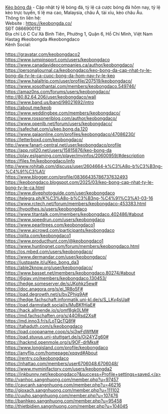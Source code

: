 <a href="https://keobongda.co/">Kèo bóng đá</a> - Cập nhật tỷ lệ bóng đá, tỷ lệ cá cược bóng đá hôm nay, tỷ lệ kèo trực tuyến, tỉ lệ ma cao, Malaysia, châu Á, tài xỉu, kèo châu Âu.<br>
Thông tin liên hệ:<br>
Website : <a href="https://keobongda.co/">https://keobongda.co/</a><br>
SĐT 0866900112<br>
Địa chỉ Lô C Cư Xá Bình Tiên, Phường 1, Quận 6, Hồ Chí Minh, Việt Nam<br>
Hastag #keobongda #keobongdaco<br>
Kênh Social:<br>

<a href="https://gravatar.com/keobongdaco2">https://gravatar.com/keobongdaco2</a><br>
<a href="https://www.jumpinsport.com/users/keobongdaco">https://www.jumpinsport.com/users/keobongdaco</a><br>
<a href="https://www.canadavideocompanies.ca/author/keobongdaco/">https://www.canadavideocompanies.ca/author/keobongdaco/</a><br>
<a href="https://personaljournal.ca/keobongdaco/keo-bong-da-cap-nhat-ty-le-bong-da-ty-le-ca-cuoc-bong-da-hom-nay-ty-le-keo">https://personaljournal.ca/keobongdaco/keo-bong-da-cap-nhat-ty-le-bong-da-ty-le-ca-cuoc-bong-da-hom-nay-ty-le-keo</a><br>
<a href="https://www.halaltrip.com/user/profile/207519/keobongdaco/">https://www.halaltrip.com/user/profile/207519/keobongdaco/</a><br>
<a href="https://www.xosothantai.com/members/keobongdaco.549746/">https://www.xosothantai.com/members/keobongdaco.549746/</a><br>
<a href="https://amaz0ns.com/forums/users/keobongdaco/">https://amaz0ns.com/forums/users/keobongdaco/</a><br>
<a href="http://80.82.64.206/user/keobongdaco/wall">http://80.82.64.206/user/keobongdaco/wall</a><br>
<a href="https://www.band.us/band/98021692/intro">https://www.band.us/band/98021692/intro</a><br>
<a href="https://about.me/keob">https://about.me/keob</a><br>
<a href="https://www.weddingbee.com/members/keobongdaco/">https://www.weddingbee.com/members/keobongdaco/</a><br>
<a href="https://www.rossoneriblog.com/author/keobongdaco/">https://www.rossoneriblog.com/author/keobongdaco/</a><br>
<a href="https://www.openlb.net/forum/users/keobongdaco/">https://www.openlb.net/forum/users/keobongdaco/</a><br>
<a href="https://safechat.com/u/keo.bong.da.120">https://safechat.com/u/keo.bong.da.120</a><br>
<a href="https://www.gaiaonline.com/profiles/keobongdaco/47086230/">https://www.gaiaonline.com/profiles/keobongdaco/47086230/</a><br>
<a href="https://letterboxd.com/keobongdaco/">https://letterboxd.com/keobongdaco/</a><br>
<a href="http://www.fanart-central.net/user/keobongdaco/profile">http://www.fanart-central.net/user/keobongdaco/profile</a><br>
<a href="https://app.roll20.net/users/15815876/keo-bong-da">https://app.roll20.net/users/15815876/keo-bong-da</a><br>
<a href="https://play.eslgaming.com/player/myinfos/20600959/#description">https://play.eslgaming.com/player/myinfos/20600959/#description</a><br>
<a href="https://files.fm/keobongdaco/info">https://files.fm/keobongdaco/info</a><br>
<a href="http://www.rohitab.com/discuss/user/2604664-k%C3%A8o-b%C3%B3ng-%C4%91%C3%A1/">http://www.rohitab.com/discuss/user/2604664-k%C3%A8o-b%C3%B3ng-%C4%91%C3%A1/</a><br>
<a href="https://www.blogger.com/profile/08366435786737632493">https://www.blogger.com/profile/08366435786737632493</a><br>
<a href="https://keobongdaco.blogspot.com/2025/03/keo-bong-cap-nhat-ty-le-bong-ty-le-ca.html">https://keobongdaco.blogspot.com/2025/03/keo-bong-cap-nhat-ty-le-bong-ty-le-ca.html</a><br>
<a href="https://www.divephotoguide.com/user/keobongdaco">https://www.divephotoguide.com/user/keobongdaco</a><br>
<a href="https://telegra.ph/K%C3%A8o-b%C3%B3ng-%C4%91%C3%A1-03-16">https://telegra.ph/K%C3%A8o-b%C3%B3ng-%C4%91%C3%A1-03-16</a><br>
<a href="https://www.rctech.net/forum/members/keobongdaco-453383.html">https://www.rctech.net/forum/members/keobongdaco-453383.html</a><br>
<a href="https://hypothes.is/users/keobongdaco">https://hypothes.is/users/keobongdaco</a><br>
<a href="https://www.titantalk.com/members/keobongdaco.402486/#about">https://www.titantalk.com/members/keobongdaco.402486/#about</a><br>
<a href="https://www.speedrun.com/users/keobongdaco">https://www.speedrun.com/users/keobongdaco</a><br>
<a href="https://www.pearltrees.com/keobongdaco1">https://www.pearltrees.com/keobongdaco1</a><br>
<a href="https://www.aicrowd.com/participants/keobongdaco">https://www.aicrowd.com/participants/keobongdaco</a><br>
<a href="https://qiita.com/keobongdaco1">https://qiita.com/keobongdaco1</a><br>
<a href="https://www.producthunt.com/@keobongdaco1">https://www.producthunt.com/@keobongdaco1</a><br>
<a href="https://www.huntingnet.com/forum/members/keobongdaco.html">https://www.huntingnet.com/forum/members/keobongdaco.html</a><br>
<a href="https://os.mbed.com/users/keobongdaco/">https://os.mbed.com/users/keobongdaco/</a><br>
<a href="https://www.dermandar.com/user/keobongdaco/">https://www.dermandar.com/user/keobongdaco/</a><br>
<a href="https://justpaste.it/u/Keo_bong_da3">https://justpaste.it/u/Keo_bong_da3</a><br>
<a href="https://able2know.org/user/keobongdaco/">https://able2know.org/user/keobongdaco/</a><br>
<a href="https://www.basset.net/members/keobongdaco.80274/#about">https://www.basset.net/members/keobongdaco.80274/#about</a><br>
<a href="https://6giay.vn/members/keobongdaco.130453/">https://6giay.vn/members/keobongdaco.130453/</a><br>
<a href="https://hedge.someserver.de/s/JKphkz5ew#">https://hedge.someserver.de/s/JKphkz5ew#</a><br>
<a href="https://doc.anagora.org/s/ei_1R8o5F#">https://doc.anagora.org/s/ei_1R8o5F#</a><br>
<a href="https://pad.degrowth.net/s/bvZPhjg9A#">https://pad.degrowth.net/s/bvZPhjg9A#</a><br>
<a href="https://hedge.fachschaft.informatik.uni-kl.de/s/S_LKy4sUa#">https://hedge.fachschaft.informatik.uni-kl.de/s/S_LKy4sUa#</a><br>
<a href="https://pad.darmstadt.social/s/MuBKfHiaE#">https://pad.darmstadt.social/s/MuBKfHiaE#</a><br>
<a href="https://hack.allmende.io/s/omf8gk0LM#">https://hack.allmende.io/s/omf8gk0LM#</a><br>
<a href="https://md.fachschaften.org/s/44ORsd2Xs#">https://md.fachschaften.org/s/44ORsd2Xs#</a><br>
<a href="https://md.inno3.fr/s/LoTQcTQ8f#">https://md.inno3.fr/s/LoTQcTQ8f#</a><br>
<a href="https://tahaduth.com/s/keobongdaco">https://tahaduth.com/s/keobongdaco</a><br>
<a href="https://pad.coopaname.coop/s/sj3wFdWfM#">https://pad.coopaname.coop/s/sj3wFdWfM#</a><br>
<a href="https://pad.stuvus.uni-stuttgart.de/s/Oj24YZg60#">https://pad.stuvus.uni-stuttgart.de/s/Oj24YZg60#</a><br>
<a href="https://hackmd.openmole.org/s/9OF-drMks#">https://hackmd.openmole.org/s/9OF-drMks#</a><br>
<a href="https://www.longisland.com/profile/keobongdaco">https://www.longisland.com/profile/keobongdaco</a><br>
<a href="https://anyflip.com/homepage/xqqyd#About">https://anyflip.com/homepage/xqqyd#About</a><br>
<a href="https://rentry.co/keobongdaco">https://rentry.co/keobongdaco</a><br>
<a href="https://nhattao.com/members/user6706048.6706048/">https://nhattao.com/members/user6706048.6706048/</a><br>
<a href="https://www.myminifactory.com/users/keobongda2">https://www.myminifactory.com/users/keobongda2</a><br>
<a href="https://inkbunny.net/keobongdaco?&success=Profile+settings+saved.">https://inkbunny.net/keobongdaco?&success=Profile+settings+saved.</a><br>
<a href="http://vanhoc.sangnhuong.com/member.php?u=97457">http://vanhoc.sangnhuong.com/member.php?u=97457</a><br>
<a href="http://caycanh.sangnhuong.com/member.php?u=46216">http://caycanh.sangnhuong.com/member.php?u=46216</a><br>
<a href="http://gioxach.sangnhuong.com/member.php?u=111102">http://gioxach.sangnhuong.com/member.php?u=111102</a><br>
<a href="http://cuuho.sangnhuong.com/member.php?u=107476">http://cuuho.sangnhuong.com/member.php?u=107476</a><br>
<a href="http://banhkeo.sangnhuong.com/member.php?u=95458">http://banhkeo.sangnhuong.com/member.php?u=95458</a><br>
<a href="http://thietbidien.sangnhuong.com/member.php?u=104045">http://thietbidien.sangnhuong.com/member.php?u=104045</a>
